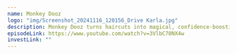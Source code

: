 ```yaml
---
name: Monkey Dooz
logo: "img/Screenshot_20241116_120156_Drive Karla.jpg"
description: Monkey Dooz turns haircuts into magical, confidence-boosting memories.
episodeLink: https://www.youtube.com/watch?v=3VlbC70NX4w
investLink: ""
---
```

